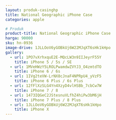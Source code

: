 ```yaml
---
layout: produk-casinghp
title: National Geographic iPhone Case
categories: apple

# Produk
product-title: National Geographic iPhone Case
harga: 90000
sku: hn-0936
image-drive: 1JLLOoV6yGOBkUj6W22MJqXT6sHk1kHpo
gallery:
  - url: 1PO7vXrhxquE2E-MQcLW3n9IIJeyrF55Y
    title: iPhone 5 / 5s / SE
  - url: 1MVeHWzY5LROLPwamdwZVYJ3_O4zmtdTO
    title: iPhone 6 / 6s
  - url: 1IVg2teVW-LrNX8cJnaF4NPRpU4_yVzF5
    title: iPhone 6 Plus / 6s Plus
  - url: 12fFlXzSLG4Yn4XzyD4vlHSBb_7cbCw7W
    title: iPhone 7 / 8
  - url: 1473IQGeC2JStesnuVLfhZ4hiPw3bM6jH
    title: iPhone 7 Plus / 8 Plus
  - url: 1JLLOoV6yGOBkUj6W22MJqXT6sHk1kHpo
    title: iPhone X
---
```

